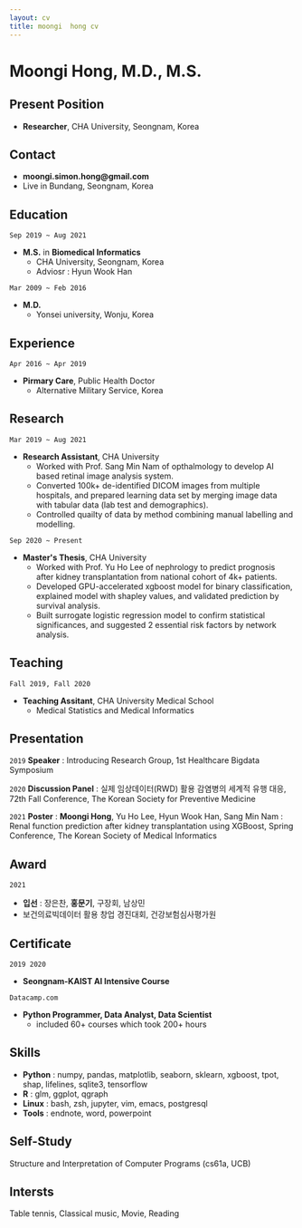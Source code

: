 ```yaml
---
layout: cv
title: moongi  hong cv
---
```


# Moongi Hong, M.D., M.S.

## Present Position
- __Researcher__, CHA University, Seongnam, Korea

## Contact
- __moongi.simon.hong@gmail.com__
- Live in Bundang, Seongnam, Korea

## Education
`Sep 2019 ~ Aug 2021 `
- __M.S.__ in __Biomedical Informatics__
  - CHA University, Seongnam, Korea
  - Adviosr : Hyun Wook Han

`Mar 2009 ~ Feb 2016`
- __M.D.__
  - Yonsei university, Wonju, Korea

## Experience
`Apr 2016 ~ Apr 2019`
- __Pirmary Care__, Public Health Doctor
  - Alternative Military Service, Korea


## Research
`Mar 2019 ~ Aug 2021`
- __Research Assistant__, CHA University
  - Worked with Prof. Sang Min Nam of opthalmology to develop AI based retinal image analysis system.
  - Converted 100k+ de-identified DICOM images from multiple hospitals, and prepared learning data set by merging image data with tabular data (lab test and demographics).
  - Controlled quailty of data by method combining manual labelling and modelling. 

`Sep 2020 ~ Present`
- __Master's Thesis__, CHA University
  - Worked with Prof. Yu Ho Lee of nephrology to predict prognosis after kidney transplantation from national cohort of 4k+ patients.
  - Developed GPU-accelerated xgboost model for binary classification, explained model with shapley values, and validated prediction by survival analysis.
  - Built surrogate logistic regression model to confirm statistical significances, and suggested 2 essential risk factors by network analysis.

## Teaching
`Fall 2019, Fall 2020`
- __Teaching Assitant__, CHA University Medical School
  - Medical Statistics and Medical Informatics

## Presentation
`2019`
__Speaker__ : Introducing Research Group, 1st Healthcare Bigdata Symposium

`2020`
__Discussion Panel__ : 실제 임상데이터(RWD) 활용 감염병의 세계적 유행 대응, 72th Fall Conference, The Korean Society for Preventive Medicine

`2021`
__Poster__ : __Moongi Hong__, Yu Ho Lee, Hyun Wook Han, Sang Min Nam : Renal function prediction after kidney transplantation using XGBoost, Spring Conference, The Korean Society of Medical Informatics

## Award
`2021`
- __입선__ : 장은찬, __홍문기__, 구장회, 남상민
- 보건의료빅데이터 활용 창업 경진대회, 건강보험심사평가원

## Certificate
`2019 2020`
- __Seongnam-KAIST AI Intensive Course__

`Datacamp.com`
- __Python Programmer, Data Analyst, Data Scientist__
  - included 60+ courses which took 200+ hours

## Skills
- __Python__ : numpy, pandas, matplotlib, seaborn, sklearn, xgboost, tpot, shap, lifelines, sqlite3, tensorflow
- __R__ : glm, ggplot, qgraph
- __Linux__ : bash, zsh, jupyter, vim, emacs, postgresql
- __Tools__ : endnote, word, powerpoint

## Self-Study
Structure and Interpretation of Computer Programs (cs61a, UCB)

## Intersts
Table tennis, Classical music, Movie, Reading
